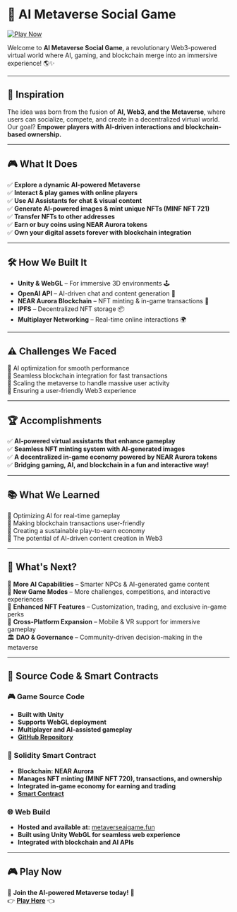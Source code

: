 # 🌟 AI Metaverse Social Game

[![Play Now](https://img.shields.io/badge/Play%20Now-%F0%9F%8E%AE-blue?style=for-the-badge)](https://metaverseaigame.fun/)

Welcome to **AI Metaverse Social Game**, a revolutionary Web3-powered virtual world where AI, gaming, and blockchain merge into an immersive experience! 🌎✨

---
## 🚀 Inspiration
The idea was born from the fusion of **AI, Web3, and the Metaverse**, where users can socialize, compete, and create in a decentralized virtual world. Our goal? **Empower players with AI-driven interactions and blockchain-based ownership.**

---
## 🎮 What It Does
✅ **Explore a dynamic AI-powered Metaverse**  
✅ **Interact & play games with online players**  
✅ **Use AI Assistants for chat & visual content**  
✅ **Generate AI-powered images & mint unique NFTs (MINF NFT 721)**  
✅ **Transfer NFTs to other addresses**  
✅ **Earn or buy coins using NEAR Aurora tokens**  
✅ **Own your digital assets forever with blockchain integration**

---
## 🛠 How We Built It
- **Unity & WebGL** – For immersive 3D environments 🕹️
- **OpenAI API** – AI-driven chat and content generation 🤖
- **NEAR Aurora Blockchain** – NFT minting & in-game transactions 🔗
- **IPFS** – Decentralized NFT storage 📦
- **Multiplayer Networking** – Real-time online interactions 🌍

---
## ⚠️ Challenges We Faced
🚧 AI optimization for smooth performance  
🚧 Seamless blockchain integration for fast transactions  
🚧 Scaling the metaverse to handle massive user activity  
🚧 Ensuring a user-friendly Web3 experience  

---
## 🏆 Accomplishments
✅ **AI-powered virtual assistants that enhance gameplay**  
✅ **Seamless NFT minting system with AI-generated images**  
✅ **A decentralized in-game economy powered by NEAR Aurora tokens**  
✅ **Bridging gaming, AI, and blockchain in a fun and interactive way!**  

---
## 📚 What We Learned
📌 Optimizing AI for real-time gameplay  
📌 Making blockchain transactions user-friendly  
📌 Creating a sustainable play-to-earn economy  
📌 The potential of AI-driven content creation in Web3  

---
## 🔮 What's Next?
🚀 **More AI Capabilities** – Smarter NPCs & AI-generated game content  
🎯 **New Game Modes** – More challenges, competitions, and interactive experiences  
💎 **Enhanced NFT Features** – Customization, trading, and exclusive in-game perks  
📱 **Cross-Platform Expansion** – Mobile & VR support for immersive gameplay  
🏛 **DAO & Governance** – Community-driven decision-making in the metaverse  

---
## 💾 Source Code & Smart Contracts
### 🎮 Game Source Code
- **Built with Unity**
- **Supports WebGL deployment**
- **Multiplayer and AI-assisted gameplay**
- **[GitHub Repository](https://github.com/AIMetaSocial/AI_Metaverse_Social/tree/Web3/AIMetaVerseSocialCode)** 

### 🔗 Solidity Smart Contract
- **Blockchain: NEAR Aurora**
- **Manages NFT minting (MINF NFT 720), transactions, and ownership**
- **Integrated in-game economy for earning and trading**
- **[Smart Contract](https://explorer.testnet.aurora.dev/address/0x85fb57bF40Dd60d03D79Eff5aa2C35Dbfd44D033)** 

### 🌐 Web Build
- **Hosted and available at:** [metaverseaigame.fun](https://metaverseaigame.fun/)
- **Built using Unity WebGL for seamless web experience**
- **Integrated with blockchain and AI APIs**

---
## 🎮 Play Now
🌟 **Join the AI-powered Metaverse today!** 🌟  
👉 **[Play Here](https://metaverseaigame.fun/)** 👈

